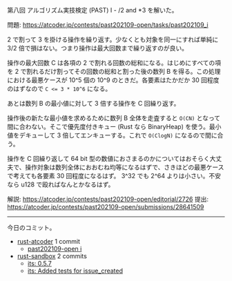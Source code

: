 第八回 アルゴリズム実技検定 (PAST) I - /2 and *3 を解いた。

問題: <https://atcoder.jp/contests/past202109-open/tasks/past202109_i>

2 で割って 3 を掛ける操作を繰り返す。少なくとも対象を同一にすれば単純に 3/2 倍で損はない。つまり操作は最大回数まで繰り返すのが良い。

操作の最大回数 C は各項の 2 で割れる回数の総和になる。はじめにすべての項を 2 で割れるだけ割ってその回数の総和と割った後の数列 B を得る。この処理における最悪ケースが 10^5 個の 10^9 のときだ。各要素はたかだか 30 回程度のはずなので `C <= 3 * 10^6` になる。

あとは数列 B の最小値に対して 3 倍する操作を C 回繰り返す。

操作後の新たな最小値を求めるために数列 B 全体を走査すると `O(CN)` となって間に合わない。そこで優先度付きキュー (Rust なら BinaryHeap) を使う。最小値をデキューして 3 倍してエンキューする。これで `O(ClogN)` になるので間に合う。

操作を C 回繰り返して 64 bit 型の数値におさまるのかについてはおそらく大丈夫で、操作対象は数列全体におおむね均等になるはずで、さきほどの最悪ケースで考えても各要素 30 回程度になるはず。 3^32 でも 2^64 よりは小さい。不安なら u128 で殴ればなんとかなるはず。

解説: <https://atcoder.jp/contests/past202109-open/editorial/2726>
提出: <https://atcoder.jp/contests/past202109-open/submissions/28641509>

---

今日のコミット。

- [rust-atcoder](https://github.com/bouzuya/rust-atcoder) 1 commit
  - [past202109-open i](https://github.com/bouzuya/rust-atcoder/commit/2622d7be9d92d7f12940c3793fdedc5f17ff8733)
- [rust-sandbox](https://github.com/bouzuya/rust-sandbox) 2 commits
  - [its: 0.5.7](https://github.com/bouzuya/rust-sandbox/commit/6d0ee9dab031886f64245bff3bef925fe66608dc)
  - [its: Added tests for issue_created](https://github.com/bouzuya/rust-sandbox/commit/ce13d07d9a670d2324a07cc75a737109f3ff50f3)
